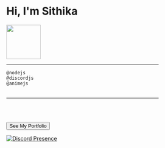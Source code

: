 <h1>Hi, I'm Sithika</h1>
<img src="https://cdn-icons-png.flaticon.com/512/3798/3798302.png" width=90>
<hr width=400>
<code>@nodejs</code><br>
<code>@discordjs</code><br>
<code>@animejs</code><br><br>
<hr width=400><br><br>

<a href="https://sithikapethmin.w3spaces.com" target="blank"><button>See My Portfolio</button></a>


[![Discord Presence](https://lanyard.cnrad.dev/api/970376745054240768)](https://discord.com/users/970376745054240768)
